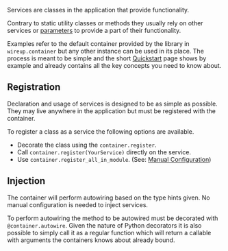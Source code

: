 Services are classes in the application that provide functionality.

Contrary to static utility classes or methods they usually rely on other services or [parameters](parameters.md) to
provide a part of their functionality.

Examples refer to the default container provided by the library in `wireup.container` but any other instance can be
used in its place. The process is meant to be simple and the short [Quickstart](quickstart.md) page shows by example and
already contains all the key concepts you need to know about.

## Registration

Declaration and usage of services is designed to be as simple as possible. They may live anywhere in the application
but must be registered with the container.

To register a class as a service the following options are available.

* Decorate the class using the `container.register`.
* Call `container.register(YourService)` directly on the service.
* Use `container.register_all_in_module`.
  (See: [Manual Configuration](manual_configuration.md#using-wireup-without-registration-decorators))

## Injection

The container will perform autowiring based on the type hints given. No manual configuration is needed to inject
services.

To perform autowiring the method to be autowired must be decorated with `@container.autowire`. Given the nature of
Python decorators it is also possible to simply call it as a regular function which will return a callable with
arguments the containers knows about already bound.
